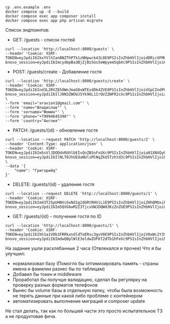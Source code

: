 ```
cp .env.example .env
docker compose up -d --build
docker compose exec app composer install
docker compose exec app php artisan migrate
```

Список эндпоинтов:
* GET: /guests - список гостей
```
curl --location 'http://localhost:8000/guests' \
--header 'Cookie: XSRF-TOKEN=eyJpdiI6IkxYVlhIanBNZThPTk1zNHpwck43L0E9PSIsInZhbHVlIjoidDRicXFMUUVkN0hEZmtKMENzTENQZjh5LytJbUhSeEVRT1hvOWFCdzhPZWFINklQWjkvUWdGcXV2a1VOcmF0cHhZUE1jRmVOWElOd3RBdzRUZXVJT2U1TFlpSHpXVjhSTTZhZUlPblYzSytnNjZnWEppZkxDY09ROE93Q0lNYmIiLCJtYWMiOiIxZTU4N2IxNjFmOWNiNjRkMGJjZDU2MzcyZTQxOWQ5YTZkYjZhMzE4MWJkYjczZTQxYWFhYTQ0MTYxYzgzODQ3IiwidGFnIjoiIn0%3D; bnovo_session=eyJpdiI6ImcydmpBa3BjZjBzSGs5eWpyem5qbXc9PSIsInZhbHVlIjoiKytwdVpMT2ZUR1dDV1R4NURwblcyUnNrc05idnpKNUlteFNyakc3bUJhZ2ViZVU0bG81ZmJGWllQV3FndjJ4bzBSNVgzOW1KandmLzFXa0t2Sjl6cGdoN1ZNTTIvRHBuelVkdTJWQXhpU1JSa0lEQndaTGYxSFNTV0l5VExZaW4iLCJtYWMiOiJlNGQwNWM2N2M4NTRhMWZmY2U3ZTYzODU5NjllY2NlMTYyMDBmNWE2MjJiMTMwMTU5ZDIwODViYTdmMGRhOWI5IiwidGFnIjoiIn0%3D'
```

* POST: /guests/create - Добавление гостя
```
curl --location 'http://localhost:8000/guests/create' \
--header 'Cookie: XSRF-TOKEN=eyJpdiI6Ind3L2RVZEhOWnJmaG0xWTEvdDk4ZVE9PSIsInZhbHVlIjoiVGpCZndPOXF3Y3NSZGphOGtsU1NVcmRtSlRjbE1LWEFrdENMVDhQelhJNThmc1V6OVA2MForT1YycjRDMjUwdmZBZ3BGNW01WEEyQVkyR0NaWnlhQWdRL2R6N0lZY2Yzbmd4alMwTkJkM3pMdnVHTWhvdmdJeDB0UmtNa2FCNXciLCJtYWMiOiJhYjM5YWRkZjQ4Y2FkNDRlNzE0MmYwZTllZTY5ODZiZTE3OWNlYzRiODNlOThiOTRiMjI4NDQ4ODc0MTk0Y2I0IiwidGFnIjoiIn0%3D; bnovo_session=eyJpdiI6IlJ0N3ZWOUJ5Yk96L1IrQVZZWFR2cXc9PSIsInZhbHVlIjoiaHlubXNwMkVybTZTSGhFZHRmSHdJVkd4WFhkMTR5Yjh3RXdHTlQzUGNMeEpSYll0QThLbDhobFNKTGVXZGlibkx6OEF0THBvQzdqa2NtWGxva2lGVklTVVFhbEliUFBSQ1l0bGsrYVcyL0pSOURBWTZxazRKNlZ1bjlSVGVFaHMiLCJtYWMiOiJhZDBhOGVlZmRmZjUxODc1YmRhMjU1N2U4NGJjYmYyNTBiMTY2YzE2ZDMxYTY5NWVmODEzYmVmY2M3MTY4NmZhIiwidGFnIjoiIn0%3D' \
--form 'email="aravion1@gmail.com"' \
--form 'name="Владислав"' \
--form 'sername="Фомин"' \
--form 'phone="+79994645396"' \
--form 'country="Англия"'
```

* PATCH: /guests/{id} - обновление гостя
```
curl --location --request PATCH 'http://localhost:8000/guests/2' \
--header 'Content-Type: application/json' \
--header 'Cookie: XSRF-TOKEN=eyJpdiI6Im5sVlJDODdnRUhlbEIvQnZBSnFxUXc9PSIsInZhbHVlIjoia01XNVQyRFlJVzFOVGY4VmZIWEVaRmF3QlJMdkUxSmZMQUFTWnNrY1gweFd2a3h5WFQ0UHQwbGVjKzFIUzdHUi90Y25wTWhsR1RtbkhCTW9XQmp0RzRUK2o5cklBdDU3OC9pNzRCcWNjVGJaREM2c0VranNqT2Z2dU4rNlgxQWMiLCJtYWMiOiJhMjE4Mjc2MzQ4ODVmYTYwMTE2ZWEyNzQ0NzZmNGNmMzk2OWUyOGM4YTY1Zjk2NmU3MjE2YTlmMzYwZmI0ZmIxIiwidGFnIjoiIn0%3D; bnovo_session=eyJpdiI6IlNLT0JhUEdaNUlsMlNqZkU5Tzhtd3c9PSIsInZhbHVlIjoiRWIwWmdvdzBzRmMxeTA5MERsdUEvOHR0ZXlqV3RIZ0dMZ1orSXBuczZUSFdTMHFPeGdXbmJXZ0tqbkdkb3dBZ0laQ2hDaWM3RjNINjJ6c2sxM3lTaEJ3a0p0Ylg2ZHJtUDdmUTdVVzlidzRiZUdpR0YzY2tVcS92dGo1OWJFaHgiLCJtYWMiOiI5NTNiMDQ0ZTAzNmIwZjcwN2Y5NGYxODkxZTg4MjEwODFmNGNlMjA5ZjBhYmZhNjVhZDMxMjA2OTdlMjg0NmJjIiwidGFnIjoiIn0%3D' \
--data '{
    "name": "Григорийq"
}'
```
* DELETE: /guests/{id} - удаление гостя
```
curl --location --request DELETE 'http://localhost:8000/guests/1' \
--header 'Cookie: XSRF-TOKEN=eyJpdiI6Im43T25pUHNVcGxNd1g2dGRtRHViL1E9PSIsInZhbHVlIjoiZHhQMUxiRFNZVUJ5dDhNejQ0UTJxUm0xaWh0QkNXY1l1eENxSys0aDJrK0VHQk54NGFlenZJK2p2NFBXT1haakRNa0RLSWFUTHF0a1VWK3U2WllEWGNNYVlUN2daK3ZPNlF3Snp4UzEwLzVjem42V1hLVmQwUTJGK0J3NDRWSXEiLCJtYWMiOiIyZmE4MzY5M2Q3OWEyODk4YWFiMTI2MGY3ZDY1NmZkZWI1MzQ2ZThmZDc3YThmOTYyN2RjMzlmMmM1ZmE5ZWEyIiwidGFnIjoiIn0%3D; bnovo_session=eyJpdiI6Im5QVGkwM2Z3TjcxUWJDQWd3KzZnZUE9PSIsInZhbHVlIjoiUEVMNW1ITGtrUmZPcEZ6SjNzT2pONWVFRjNadko2MHZNOWVncFIzQlZLaUlLV1pwK3lzMG01VGJJMHV1Vmo5UkJTWURJZEZIVEdONXhBUS9RTHVFdVUzS2I4Y244R2VjSnFnWFBZYit2b2lwU1ZqRTdyekdZeVhFY0ZmSDl4S0UiLCJtYWMiOiJjYWM5M2E3M2ZiOTBiZjY5NWVmM2E5NjI5MjA0MTc4MmI1NzY5NTU3YzViZTQzODUyYjAzNjA5MzIzYWE2NGQ3IiwidGFnIjoiIn0%3D'
```
* GET: /guests/{id} - получение гостя по ID
```
curl --location 'http://localhost:8000/guests/1' \
--header 'Cookie: XSRF-TOKEN=eyJpdiI6Ikh1a1VOb1FRRkxndldTeERsc3gvV0E9PSIsInZhbHVlIjoiV0xWc2Y3SlhBV2lxbGw1WkZwVlFkYW54dEZaNHZtWExheStxcllLRlJDdGhkOXduU0JiQWpqcHdjeVdxSFk2YUhVcEhWL2drQ3Jad1ZyOE0wVEFzakdTTm9qZ3RGYmJKLzBUekpXRzdzMHAwN3F1SExudER4M1BZaFA5QnU0cFAiLCJtYWMiOiI2Y2QxMjI4MDBiYTBlMmRkZWM0ZDJlMmNjMWYzMGEwNWY2NWFmZGJmMzA0MTE4YmNhNWZkZWUwMWNiZjYwN2JmIiwidGFnIjoiIn0%3D; bnovo_session=eyJpdiI6ImdwQ0plWlE3eldwZUF6T2dTb1hFeXc9PSIsInZhbHVlIjoiNHNwM1QxWlcrQjJBWmduWGxacDkvczlHOFN5RkFIdDc3cWppeFNGMld6aVgvVHlKOWtYb2xpYmFEZ1l6aXVETXdkMnk4NVQwTUVRTlg2SHlqblRrTUNHakY1ZDVndXcwYXRyYVFLZkdQUk9JT3V3OTdBVVJIS0RkOFdGTTFOTWIiLCJtYWMiOiJjMTIwMWJkMjEwZDE5OTJhNDMxNjYyMTUyMjY2MDEzN2I4NTZmYmM3NTY4ZDE5Y2Y1Y2M1ZDMyZWI5MjMwMmE4IiwidGFnIjoiIn0%3D'
```


На задание ушли расхлябанные 2 часа (Отвлекался и прочее)
Что я бы улучшил:
* нормализовал базу (Помогло бы оптимизировать память - страны имена и фамилии разнес бы по таблицам)
* Добавил бы токен и middleware
* Проработал бы получше валидацию, сделал бы регулярку на проверку разных форматов телефонов
* Вынес бы volume базы в отдельную папку, чтобы была возможность не терять данные при какой либо проблеме с контейнером
* автоматизировать выполнение миграций и composer update

Не стал делать, так как по большей части это просто испытательное ТЗ а не продуктовая фича.

